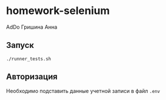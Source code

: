 # homework-selenium

AdDo Гришина Анна

## Запуск

```./runner_tests.sh```

## Авторизация

Необходимо подставить данные учетной записи в файл ```.env```
